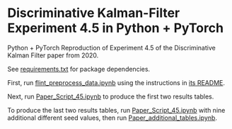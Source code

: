 # Discriminative Kalman-Filter Experiment 4.5 in Python + PyTorch
Python + PyTorch Reproduction of Experiment 4.5 of the Discriminative Kalman Filter paper from 2020.

See [requirements.txt](requirements.txt) for package dependencies.

First, run [flint_preprocess_data.ipynb](flint-data-preprocessing/flint_preprocess_data.ipynb) using the instructions in [its README](flint-data-preprocessing/README.md).

Next, run [Paper_Script_45.ipynb](Paper_Script_45.ipynb) to produce the first two results tables.

To produce the last two results tables, run [Paper_Script_45.ipynb](Paper_Script_45.ipynb) with nine additional different seed values, then run [Paper_additional_tables.ipynb](Paper_additional_tables.ipynb).
